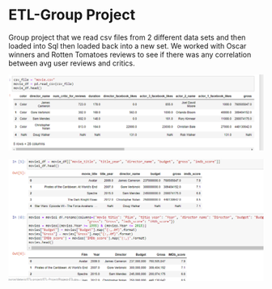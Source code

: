 # ETL-Group Project
Group project that we read csv files from 2 different data sets and then loaded into Sql then loaded back into a new set.
We worked with Oscar winners and Rotten Tomatoes reviews to see if there was any correlation between avg user reviews and critics.

![movie](oscar.PNG)

![movie2](oscar2.PNG)

